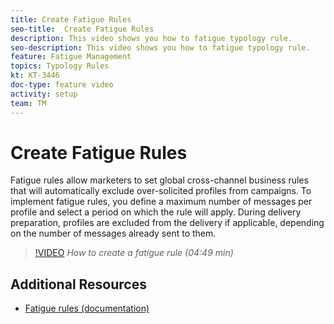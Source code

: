```yaml
---
title: Create Fatigue Rules
seo-title:  Create Fatigue Rules
description: This video shows you how to fatigue typology rule.
seo-description: This video shows you how to fatigue typology rule.
feature: Fatigue Management
topics: Typology Rules
kt: KT-3446
doc-type: feature video
activity: setup
team: TM
---
```


# Create Fatigue Rules

Fatigue rules allow marketers to set global cross-channel business rules that will automatically exclude over-solicited profiles from campaigns.
To implement fatigue rules, you define a maximum number of messages per profile and select a period on which the rule will apply. During delivery preparation, profiles are excluded from the delivery if applicable, depending on the number of messages already sent to them.

>[!VIDEO](https://video.tv.adobe.com/v/28450?quality=12)
*How to create a fatigue rule (04:49 min)*

## Additional Resources
* [Fatigue rules (documentation)](https://docs.adobe.com/content/help/en/campaign-standard/using/administrating/working-with-typology-rules/fatigue-rules.html)
